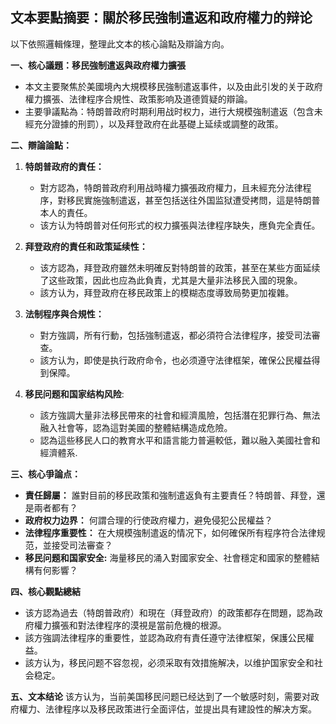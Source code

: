 ## 文本要點摘要：關於移民強制遣返和政府權力的辩论

以下依照邏輯條理，整理此文本的核心論點及辯論方向。

**一、核心議題：移民強制遣返與政府權力擴張**

*  本文主要聚焦於美國境內大規模移民強制遣返事件，以及由此引发的关于政府權力擴張、法律程序合規性、政策影响及道德質疑的辯論。
*  主要爭議點為：特朗普政府时期利用战时权力，进行大規模強制遣返（包含未經充分證據的刑罰），以及拜登政府在此基礎上延续或調整的政策。

**二、辯論論點：**

1. **特朗普政府的責任：**
    * 對方認為，特朗普政府利用战時權力擴張政府權力，且未經充分法律程序，對移民實施強制遣返，甚至包括送往外国监狱遭受拷問，這是特朗普本人的責任。
    * 该方认为特朗普对任何形式的权力擴張與法律程序缺失，應負完全責任。

2. **拜登政府的責任和政策延续性：**
    * 该方認為，拜登政府雖然未明確反對特朗普的政策，甚至在某些方面延续了这些政策，因此也应為此負責，尤其是大量非法移民入國的現象。
    * 該方认为，拜登政府在移民政策上的模糊态度導致局勢更加複雜。

3. **法制程序與合規性：**
    * 對方強調，所有行動，包括強制遣返，都必須符合法律程序，接受司法審查。
    * 該方认为，即使是执行政府命令，也必须遵守法律框架，確保公民權益得到保障。

4.  **移民问题和国家结构风险**:
    *  該方強調大量非法移民帶來的社會和經濟風險，包括潛在犯罪行為、無法融入社會等，認為這對美國的整體結構造成危險。
    *  認為這些移民人口的教育水平和語言能力普遍較低，難以融入美國社會和經濟體系.

**三、核心爭論点：**

*  **責任歸屬：** 誰對目前的移民政策和強制遣返負有主要責任？特朗普、拜登，還是兩者都有？
*  **政府权力边界：** 何謂合理的行使政府權力，避免侵犯公民權益？
*  **法律程序重要性：** 在大規模強制遣返的情况下，如何確保所有程序符合法律规范，並接受司法審查？
*   **移民问题和国家安全:** 海量移民的涌入對國家安全、社會穩定和國家的整體結構有何影響？

**四、核心觀點總結**

* 该方認為過去（特朗普政府）和現在（拜登政府）的政策都存在問題，認為政府權力擴張和對法律程序的漠視是當前危機的根源。
* 該方強調法律程序的重要性，並認為政府有責任遵守法律框架，保護公民權益。
* 該方认为，移民问题不容忽视，必须采取有效措施解决，以维护国家安全和社会稳定。

**五、文本结论**
该方认为，当前美国移民问题已经达到了一个敏感时刻，需要对政府權力、法律程序以及移民政策进行全面评估，並提出具有建設性的解决方案。